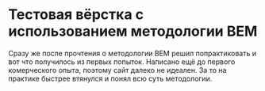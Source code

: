 # Тестовая вёрстка с использованием методологии BEM
Сразу же после прочтения о методологии BEM решил попрактиковать и вот что получилось из первых попыток.
Написано ещё до первого комерческого опыта, поэтому сайт далеко не идеален.
За то на практике быстрее втянулся и понял всю суть методологии.
